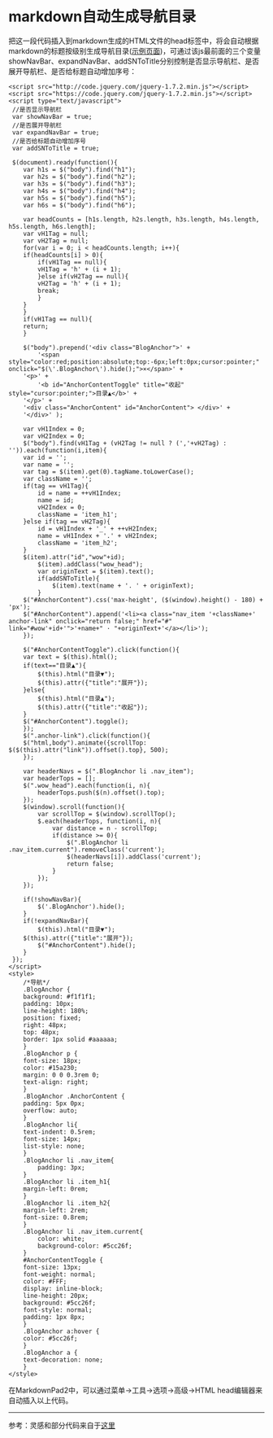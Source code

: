 # markdown自动生成导航目录
把这一段代码插入到markdown生成的HTML文件的head标签中，将会自动根据markdown的标题按级别生成导航目录\([示例页面](https://chris-peng.github.io/markdown_nav/%E7%A4%BA%E4%BE%8B.html)\)，可通过该js最前面的三个变量showNavBar、expandNavBar、addSNToTitle分别控制是否显示导航栏、是否展开导航栏、是否给标题自动增加序号：

	<script src="http://code.jquery.com/jquery-1.7.2.min.js"></script>
	<script src="https://code.jquery.com/jquery-1.7.2.min.js"></script>
	<script type="text/javascript">
	 //是否显示导航栏
	 var showNavBar = true;
	 //是否展开导航栏
	 var expandNavBar = true;
	 //是否给标题自动增加序号
	 var addSNToTitle = true;

	 $(document).ready(function(){
	    var h1s = $("body").find("h1");
	    var h2s = $("body").find("h2");
	    var h3s = $("body").find("h3");
	    var h4s = $("body").find("h4");
	    var h5s = $("body").find("h5");
	    var h6s = $("body").find("h6");

	    var headCounts = [h1s.length, h2s.length, h3s.length, h4s.length, h5s.length, h6s.length];
	    var vH1Tag = null;
	    var vH2Tag = null;
	    for(var i = 0; i < headCounts.length; i++){
		if(headCounts[i] > 0){
		    if(vH1Tag == null){
			vH1Tag = 'h' + (i + 1);
		    }else if(vH2Tag == null){
			vH2Tag = 'h' + (i + 1);
			break;
		    }
		}
	    }
	    if(vH1Tag == null){
		return;
	    }

	    $("body").prepend('<div class="BlogAnchor">' + 
			'<span style="color:red;position:absolute;top:-6px;left:0px;cursor:pointer;" onclick="$(\'.BlogAnchor\').hide();">×</span>' +
		'<p>' + 
		    '<b id="AnchorContentToggle" title="收起" style="cursor:pointer;">目录▲</b>' + 
		'</p>' + 
		'<div class="AnchorContent" id="AnchorContent"> </div>' + 
	    '</div>' );

	    var vH1Index = 0;
	    var vH2Index = 0;
	    $("body").find(vH1Tag + (vH2Tag != null ? (','+vH2Tag) : '')).each(function(i,item){
		var id = '';
		var name = '';
		var tag = $(item).get(0).tagName.toLowerCase();
		var className = '';
		if(tag == vH1Tag){
		    id = name = ++vH1Index;
		    name = id;
		    vH2Index = 0;
		    className = 'item_h1';
		}else if(tag == vH2Tag){
		    id = vH1Index + '_' + ++vH2Index;
		    name = vH1Index + '.' + vH2Index;
		    className = 'item_h2';
		}
		$(item).attr("id","wow"+id);
			$(item).addClass("wow_head");
			var originText = $(item).text();
			if(addSNToTitle){
				$(item).text(name + '. ' + originText);
			}
		$("#AnchorContent").css('max-height', ($(window).height() - 180) + 'px');
		$("#AnchorContent").append('<li><a class="nav_item '+className+' anchor-link" onclick="return false;" href="#" link="#wow'+id+'">'+name+" · "+originText+'</a></li>');
	    });

	    $("#AnchorContentToggle").click(function(){
		var text = $(this).html();
		if(text=="目录▲"){
		    $(this).html("目录▼");
		    $(this).attr({"title":"展开"});
		}else{
		    $(this).html("目录▲");
		    $(this).attr({"title":"收起"});
		}
		$("#AnchorContent").toggle();
	    });
	    $(".anchor-link").click(function(){
		$("html,body").animate({scrollTop: $($(this).attr("link")).offset().top}, 500);
	    });

		var headerNavs = $(".BlogAnchor li .nav_item");
		var headerTops = [];
		$(".wow_head").each(function(i, n){
			headerTops.push($(n).offset().top);
		});
		$(window).scroll(function(){
			var scrollTop = $(window).scrollTop();
			$.each(headerTops, function(i, n){
				var distance = n - scrollTop;
				if(distance >= 0){
					$(".BlogAnchor li .nav_item.current").removeClass('current');
					$(headerNavs[i]).addClass('current');
					return false;
				}
			});
		});

		if(!showNavBar){
			$('.BlogAnchor').hide();
		}
		if(!expandNavBar){
			$(this).html("目录▼");
		$(this).attr({"title":"展开"});
			$("#AnchorContent").hide();
		}
	 });
	</script>
	<style>
	    /*导航*/
	    .BlogAnchor {
		background: #f1f1f1;
		padding: 10px;
		line-height: 180%;
		position: fixed;
		right: 48px;
		top: 48px;
		border: 1px solid #aaaaaa;
	    }
	    .BlogAnchor p {
		font-size: 18px;
		color: #15a230;
		margin: 0 0 0.3rem 0;
		text-align: right;
	    }
	    .BlogAnchor .AnchorContent {
		padding: 5px 0px;
		overflow: auto;
	    }
	    .BlogAnchor li{
		text-indent: 0.5rem;
		font-size: 14px;
		list-style: none;
	    }
		.BlogAnchor li .nav_item{
			padding: 3px;
		}
	    .BlogAnchor li .item_h1{
		margin-left: 0rem;
	    }
	    .BlogAnchor li .item_h2{
		margin-left: 2rem;
		font-size: 0.8rem;
	    }
		.BlogAnchor li .nav_item.current{
			color: white;
			background-color: #5cc26f;
		}
	    #AnchorContentToggle {
		font-size: 13px;
		font-weight: normal;
		color: #FFF;
		display: inline-block;
		line-height: 20px;
		background: #5cc26f;
		font-style: normal;
		padding: 1px 8px;
	    }
	    .BlogAnchor a:hover {
		color: #5cc26f;
	    }
	    .BlogAnchor a {
		text-decoration: none;
	    }
	</style>


在MarkdownPad2中，可以通过菜单->工具->选项->高级->HTML head编辑器来自动插入以上代码。

-----------------------------------
参考：灵感和部分代码来自于[这里](http://www.iyanlei.com/markdown_catelog.html)
